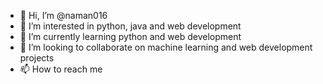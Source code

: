 - 👋 Hi, I’m @naman016 
- 👀 I’m interested in python, java and web development
- 🌱 I’m currently learning python and web development
- 💞️ I’m looking to collaborate on machine learning and web development projects
- 📫 How to reach me 

<!---
naman016/naman016 is a ✨ special ✨ repository because its `README.md` (this file) appears on your GitHub profile.
You can click the Preview link to take a look at your changes.
--->
